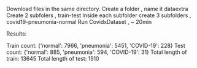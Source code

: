 Download files in the same directory. 
Create a folder , name it dataextra
Create 2 subfolers , train-test
Inside each subfolder create 3 subfolders , covid19-pneumonia-normal
Run CovidxDataset ,  ~ 20min

Results:

Train count:  {'normal': 7966, 'pneumonia': 5451, 'COVID-19': 228}
Test count:  {'normal': 885, 'pneumonia': 594, 'COVID-19': 31}
Total length of train:  13645
Total length of test:  1510
